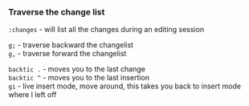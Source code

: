 ### Traverse the change list

`:changes` -  will list all the changes during an editing session

`g;` - traverse backward the changelist  
`g,` - traverse forward the changelist  

`backtic .` - moves you to the last change  
`backtic ^` - moves you to the last insertion  
`gi` - live insert mode, move around, this takes you back to insert mode where I left off  

